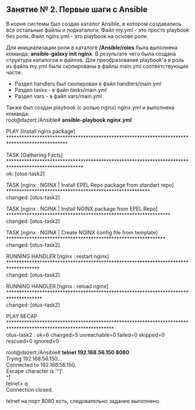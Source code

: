 ## Занятие № 2. Первые шаги с Ansible ##

В корне системы был создан каталог Ansible, в котором создавались все остальные файлы и подкаталоги. Файл my.yml - это просто playbook без роли. Файл nginx.yml - это playbook на основе роли.

Для инициализации роли в каталоге **/Ansible/roles** была выполнена команда: **ansible-galaxy init nginx**. В результате чего была создана структура каталогов и файлов. Для  преобразования playbook'а в роль из файла my.yml были скопированы в файлы main.yml соответствующие части:
- Раздел handlers был скопирован в файл handlers/main.yml
- Раздел tasks - в файл tasks/main.yml
- Раздел vars - в файл vars/main.yml

Также был создан playbook (с ролью nginx) nginx.yml и выполнена команда:\
root@dazert:/Ansible# **ansible-playbook nginx.yml**

PLAY [Install nginx package] ***********************************************************************************************

TASK [Gathering Facts] *****************************************************************************************************\
ok: [otus-task2]

TASK [nginx : NGINX | Install EPEL Repo package from standart repo] ********************************************************\
changed: [otus-task2]

TASK [nginx : NGINX | Install NGINX package from EPEL Repo] ****************************************************************\
changed: [otus-task2]

TASK [nginx : NGINX | Create NGINX config file from template] **************************************************************\
changed: [otus-task2]

RUNNING HANDLER [nginx : restart nginx] ************************************************************************************\
changed: [otus-task2]

RUNNING HANDLER [nginx : reload nginx] *************************************************************************************\
changed: [otus-task2]

PLAY RECAP *****************************************************************************************************************\
otus-task2                 : ok=6    changed=5    unreachable=0    failed=0    skipped=0    rescued=0    ignored=0   

root@dazert:/Ansible# **telnet 192.168.56.150 8080**\
Trying 192.168.56.150...\
Connected to 192.168.56.150.\
Escape character is '^]'.\
^]\
telnet> q\
Connection closed.

telnet на порт 8080 есть, следовательно задание выполнено.
